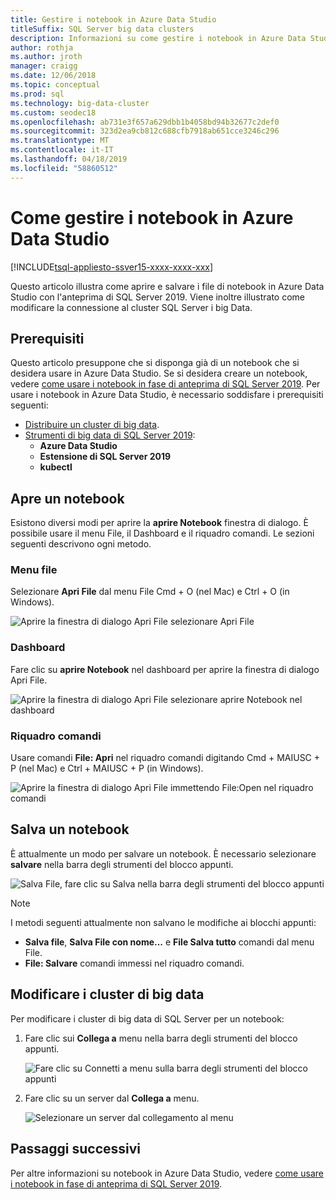 ```yaml
---
title: Gestire i notebook in Azure Data Studio
titleSuffix: SQL Server big data clusters
description: Informazioni su come gestire i notebook in Azure Data Studio. Ciò include l'apertura di notebook, essi un notevole risparmio e modificando la connessione di cluster di big data.
author: rothja
ms.author: jroth
manager: craigg
ms.date: 12/06/2018
ms.topic: conceptual
ms.prod: sql
ms.technology: big-data-cluster
ms.custom: seodec18
ms.openlocfilehash: ab731e3f657a629dbb1b4058bd94b32677c2def0
ms.sourcegitcommit: 323d2ea9cb812c688cfb7918ab651cce3246c296
ms.translationtype: MT
ms.contentlocale: it-IT
ms.lasthandoff: 04/18/2019
ms.locfileid: "58860512"
---
```

# <a name="how-to-manage-notebooks-in-azure-data-studio"></a>Come gestire i notebook in Azure Data Studio

[!INCLUDE[tsql-appliesto-ssver15-xxxx-xxxx-xxx](../includes/tsql-appliesto-ssver15-xxxx-xxxx-xxx.md)]

Questo articolo illustra come aprire e salvare i file di notebook in Azure Data Studio con l'anteprima di SQL Server 2019. Viene inoltre illustrato come modificare la connessione al cluster SQL Server i big Data.

## <a name="prerequisites"></a>Prerequisiti

Questo articolo presuppone che si disponga già di un notebook che si desidera usare in Azure Data Studio. Se si desidera creare un notebook, vedere [come usare i notebook in fase di anteprima di SQL Server 2019](notebooks-guidance.md). Per usare i notebook in Azure Data Studio, è necessario soddisfare i prerequisiti seguenti:

- [Distribuire un cluster di big data](quickstart-big-data-cluster-deploy.md).
- [Strumenti di big data di SQL Server 2019](deploy-big-data-tools.md):
   - **Azure Data Studio**
   - **Estensione di SQL Server 2019**
   - **kubectl**

## <a name="open-a-notebook"></a>Apre un notebook

Esistono diversi modi per aprire la **aprire Notebook** finestra di dialogo. È possibile usare il menu File, il Dashboard e il riquadro comandi. Le sezioni seguenti descrivono ogni metodo.

### <a name="file-menu"></a>Menu file

Selezionare **Apri File** dal menu File Cmd + O (nel Mac) e Ctrl + O (in Windows).

![Aprire la finestra di dialogo Apri File selezionare Apri File](./media/notebooks-how-to-manage/open-file-1.png) 

### <a name="dashboard"></a>Dashboard

Fare clic su **aprire Notebook** nel dashboard per aprire la finestra di dialogo Apri File.

![Aprire la finestra di dialogo Apri File selezionare aprire Notebook nel dashboard](./media/notebooks-how-to-manage/open-file-2.png) 

### <a name="command-palette"></a>Riquadro comandi

Usare comandi **File: Apri** nel riquadro comandi digitando Cmd + MAIUSC + P (nel Mac) e Ctrl + MAIUSC + P (in Windows).

![Aprire la finestra di dialogo Apri File immettendo File:Open nel riquadro comandi](./media/notebooks-how-to-manage/open-file-3.png)

## <a name="save-a-notebook"></a>Salva un notebook

È attualmente un modo per salvare un notebook. È necessario selezionare **salvare** nella barra degli strumenti del blocco appunti.

![Salva File, fare clic su Salva nella barra degli strumenti del blocco appunti](./media/notebooks-how-to-manage/save-file-1.png)

> [!NOTE]
> I metodi seguenti attualmente non salvano le modifiche ai blocchi appunti:
>
> - **Salva file**, **Salva File con nome...**  e **File Salva tutto** comandi dal menu File.
> - **File: Salvare** comandi immessi nel riquadro comandi.

## <a name="change-the-big-data-cluster"></a>Modificare i cluster di big data

Per modificare i cluster di big data di SQL Server per un notebook:

1. Fare clic sui **Collega a** menu nella barra degli strumenti del blocco appunti.

   ![Fare clic su Connetti a menu sulla barra degli strumenti del blocco appunti](./media/notebooks-how-to-manage/select-attach-to-1.png)

2. Fare clic su un server dal **Collega a** menu.

   ![Selezionare un server dal collegamento al menu](./media/notebooks-how-to-manage/select-attach-to-2.png)

## <a name="next-steps"></a>Passaggi successivi

Per altre informazioni su notebook in Azure Data Studio, vedere [come usare i notebook in fase di anteprima di SQL Server 2019](notebooks-guidance.md).